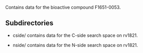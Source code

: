 Contains data for the bioactive compound F1651-0053.

## Subdirectories

- cside/ contains data for the C-side search space on rv1821.

- nside/ contains data for the N-side search space on rv1821.

